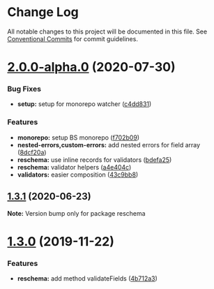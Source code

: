 # Change Log

All notable changes to this project will be documented in this file.
See [Conventional Commits](https://conventionalcommits.org) for commit guidelines.

# [2.0.0-alpha.0](https://github.com/Astrocoders/reform/compare/reschema@1.3.1...reschema@2.0.0-alpha.0) (2020-07-30)


### Bug Fixes

* **setup:** setup for monorepo watcher ([c4dd831](https://github.com/Astrocoders/reform/commit/c4dd8315574a1d74e90b930cb10c1b01a9ef4d38))


### Features

* **monorepo:** setup BS monorepo ([f702b09](https://github.com/Astrocoders/reform/commit/f702b0934f772c77ccd6e0eb01d98bdb5fc46c1e))
* **nested-errors,custom-errors:** add nested errors for field array ([8dcf20a](https://github.com/Astrocoders/reform/commit/8dcf20aa5e20bd383a2836c16ae64b8cbe38c5ca))
* **reschema:** use inline records for validators ([bdefa25](https://github.com/Astrocoders/reform/commit/bdefa25041429264f733bbdf8eb2ee7bc96884a5))
* **reschema:** validator helpers ([a4e404c](https://github.com/Astrocoders/reform/commit/a4e404c77637c3b7e13a702186f21d68c6b1419f))
* **validators:** easier composition ([43c9bb8](https://github.com/Astrocoders/reform/commit/43c9bb8c8bacc7497d91ac43d948bcf69a5a0edf))





## [1.3.1](https://github.com/Astrocoders/reform/compare/reschema@1.3.0...reschema@1.3.1) (2020-06-23)

**Note:** Version bump only for package reschema





# [1.3.0](https://github.com/Astrocoders/reform/compare/reschema@1.2.0...reschema@1.3.0) (2019-11-22)


### Features

* **reschema:** add method validateFields ([4b712a3](https://github.com/Astrocoders/reform/commit/4b712a3))
